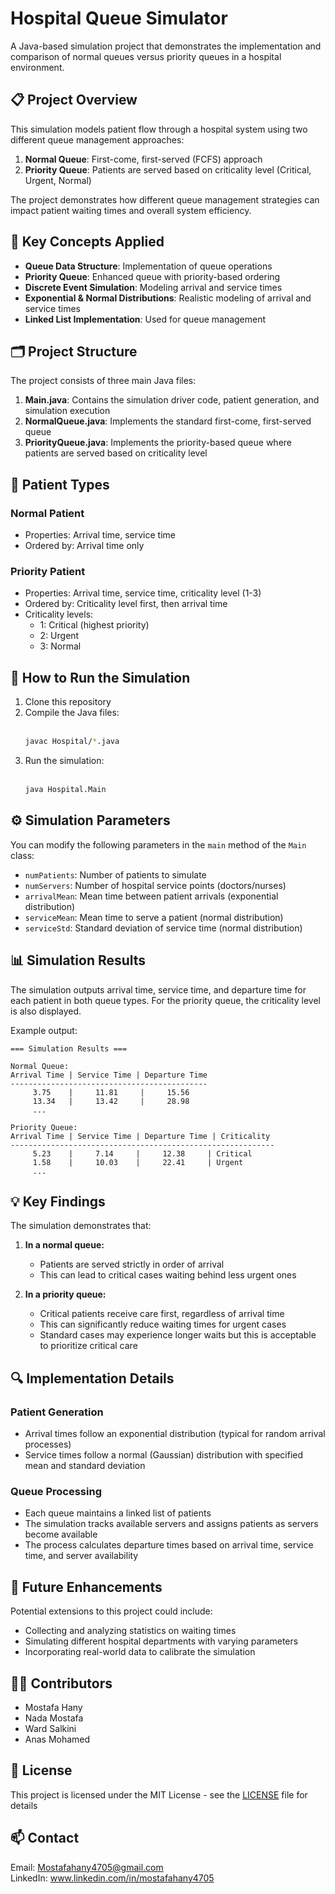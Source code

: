 # Hospital Queue Simulator

A Java-based simulation project that demonstrates the implementation and comparison of normal queues versus priority queues in a hospital environment.

## 📋 Project Overview

This simulation models patient flow through a hospital system using two different queue management approaches:
1. **Normal Queue**: First-come, first-served (FCFS) approach
2. **Priority Queue**: Patients are served based on criticality level (Critical, Urgent, Normal)

The project demonstrates how different queue management strategies can impact patient waiting times and overall system efficiency.

## 🧠 Key Concepts Applied

- **Queue Data Structure**: Implementation of queue operations
- **Priority Queue**: Enhanced queue with priority-based ordering
- **Discrete Event Simulation**: Modeling arrival and service times
- **Exponential & Normal Distributions**: Realistic modeling of arrival and service times
- **Linked List Implementation**: Used for queue management

## 🗂️ Project Structure

The project consists of three main Java files:

1. **Main.java**: Contains the simulation driver code, patient generation, and simulation execution
2. **NormalQueue.java**: Implements the standard first-come, first-served queue
3. **PriorityQueue.java**: Implements the priority-based queue where patients are served based on criticality level

## 🏥 Patient Types

### Normal Patient
- Properties: Arrival time, service time
- Ordered by: Arrival time only

### Priority Patient
- Properties: Arrival time, service time, criticality level (1-3)
- Ordered by: Criticality level first, then arrival time
- Criticality levels:
  - 1: Critical (highest priority)
  - 2: Urgent
  - 3: Normal

## 🚀 How to Run the Simulation

1. Clone this repository
2. Compile the Java files:<br><br>
    ```bash 
    javac Hospital/*.java

3. Run the simulation:<br><br>
     ```bash 
    java Hospital.Main

## ⚙️ Simulation Parameters

You can modify the following parameters in the `main` method of the `Main` class:

- `numPatients`: Number of patients to simulate
- `numServers`: Number of hospital service points (doctors/nurses)
- `arrivalMean`: Mean time between patient arrivals (exponential distribution)
- `serviceMean`: Mean time to serve a patient (normal distribution)
- `serviceStd`: Standard deviation of service time (normal distribution)

## 📊 Simulation Results

The simulation outputs arrival time, service time, and departure time for each patient in both queue types. For the priority queue, the criticality level is also displayed.

Example output:
```text
=== Simulation Results ===

Normal Queue:
Arrival Time | Service Time | Departure Time
--------------------------------------------
     3.75    |     11.81     |     15.56
     13.34   |     13.42     |     28.98
     ...

Priority Queue:
Arrival Time | Service Time | Departure Time | Criticality
-----------------------------------------------------------
     5.23    |     7.14     |     12.38     | Critical
     1.58    |     10.03    |     22.41     | Urgent
     ...
```

## 💡 Key Findings

The simulation demonstrates that:

1. **In a normal queue:**
   - Patients are served strictly in order of arrival
   - This can lead to critical cases waiting behind less urgent ones

2. **In a priority queue:**
   - Critical patients receive care first, regardless of arrival time
   - This can significantly reduce waiting times for urgent cases
   - Standard cases may experience longer waits but this is acceptable to prioritize critical care

## 🔍 Implementation Details

### Patient Generation
- Arrival times follow an exponential distribution (typical for random arrival processes)
- Service times follow a normal (Gaussian) distribution with specified mean and standard deviation

### Queue Processing
- Each queue maintains a linked list of patients
- The simulation tracks available servers and assigns patients as servers become available
- The process calculates departure times based on arrival time, service time, and server availability

## 🧪 Future Enhancements

Potential extensions to this project could include:
- Collecting and analyzing statistics on waiting times
- Simulating different hospital departments with varying parameters
- Incorporating real-world data to calibrate the simulation

## 👨‍💻 Contributors
- Mostafa Hany
- Nada Mostafa
- Ward Salkini
- Anas Mohamed

## 📝 License
This project is licensed under the MIT License - see the [LICENSE](https://github.com/Jiro75/Hospital-Queue-Simulator/blob/72f61dd3e29712d06b8355b717042a5368f38ce2/LICENSE) file for details

## 📫 Contact
Email: Mostafahany4705@gmail.com <br>
LinkedIn: www.linkedin.com/in/mostafahany4705
